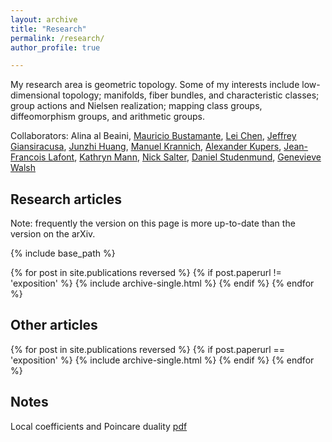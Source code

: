 ```yaml
---
layout: archive
title: "Research"
permalink: /research/
author_profile: true

---
```



My research area is geometric topology. Some of my interests include low-dimensional topology; manifolds, fiber bundles, and characteristic classes; group actions and Nielsen realization; mapping class groups, diffeomorphism groups, and arithmetic groups. 

Collaborators: Alina al Beaini, [Mauricio Bustamante](https://bustamantemath.wixsite.com/math), [Lei Chen](https://sites.google.com/site/alicemath1991/home), [Jeffrey Giansiracusa](https://sites.google.com/view/jeffreygiansiracusa/home?authuser=0), [Junzhi Huang](https://sites.google.com/yale.edu/junzhihuang/home), [Manuel Krannich](https://manuelkrannich.github.io/), [Alexander Kupers](https://www.utsc.utoronto.ca/people/kupers/), [Jean-Francois Lafont](https://people.math.osu.edu/lafont.1/), [Kathryn Mann](https://e.math.cornell.edu/people/mann/index.html), [Nick Salter](https://nsalter.science.nd.edu/), [Daniel Studenmund](https://sites.google.com/view/studenmund/home), [Genevieve Walsh](https://gwalsh01.pages.tufts.edu/)



## Research articles

Note: frequently the version on this page is more up-to-date than the version on the arXiv.

{% include base_path %}

{% for post in site.publications reversed %}
  {% if post.paperurl != 'exposition' %} 
    {% include archive-single.html %}
  {% endif %}
{% endfor %}

## Other articles


{% for post in site.publications reversed %}
  {% if post.paperurl == 'exposition' %} 
    {% include archive-single.html %}
  {% endif %}
{% endfor %}


## Notes 

Local coefficients and Poincare duality [pdf](http://bena-tshishiku.github.io/files/papers/Poincare-duality-local-coefficients.pdf)
